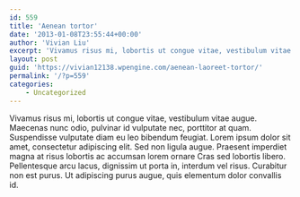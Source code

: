 ```yaml
---
id: 559
title: 'Aenean tortor'
date: '2013-01-08T23:55:44+00:00'
author: 'Vivian Liu'
excerpt: 'Vivamus risus mi, lobortis ut congue vitae, vestibulum vitae augue. Maecenas nunc odio, pulvinar id vulputate nec, porttitor at quam. Suspendisse vulputate diam eu leo bibendum feugiat. Lorem ipsum dolor sit amet, consectetur adipiscing elit. Sed non ligula augue.'
layout: post
guid: 'https://vivian12138.wpengine.com/aenean-laoreet-tortor/'
permalink: '/?p=559'
categories:
    - Uncategorized
---
```


Vivamus risus mi, lobortis ut congue vitae, vestibulum vitae augue. Maecenas nunc odio, pulvinar id vulputate nec, porttitor at quam. Suspendisse vulputate diam eu leo bibendum feugiat. Lorem ipsum dolor sit amet, consectetur adipiscing elit. Sed non ligula augue. Praesent imperdiet magna at risus lobortis ac accumsan lorem ornare Cras sed lobortis libero. Pellentesque arcu lacus, dignissim ut porta in, interdum vel risus. Curabitur non est purus. Ut adipiscing purus augue, quis elementum dolor convallis id.